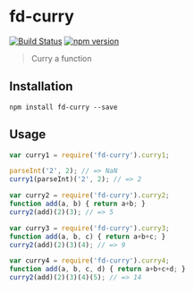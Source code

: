 # fd-curry

[![Build Status](https://travis-ci.org/fp-js/fd-curry.svg)](https://travis-ci.org/fp-js/fd-curry) [![npm version](https://badge.fury.io/js/fd-curry.svg)](http://badge.fury.io/js/fd-curry)
> Curry a function

## Installation

`npm install fd-curry --save`

## Usage

```js
var curry1 = require('fd-curry').curry1;

parseInt('2', 2); // => NaN
curry1(parseInt)('2', 2); // => 2

var curry2 = require('fd-curry').curry2;
function add(a, b) { return a+b; }
curry2(add)(2)(3); // => 5

var curry3 = require('fd-curry').curry3;
function add(a, b, c) { return a+b+c; }
curry2(add)(2)(3)(4); // => 9

var curry4 = require('fd-curry').curry4;
function add(a, b, c, d) { return a+b+c+d; }
curry2(add)(2)(3)(4)(5); // => 14
```
